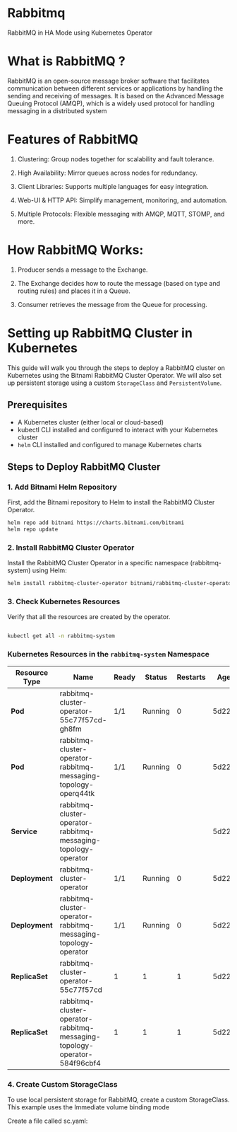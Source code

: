 # Rabbitmq
RabbitMQ in HA Mode using Kubernetes Operator

# What is RabbitMQ ?

RabbitMQ is an open-source message broker software that facilitates communication between different services or applications by handling the sending and receiving of messages. It is based on the Advanced Message Queuing Protocol (AMQP), which is a widely used protocol for handling messaging in a distributed system

# Features of RabbitMQ

1. Clustering: Group nodes together for scalability and fault tolerance.

2. High Availability: Mirror queues across nodes for redundancy.

3. Client Libraries: Supports multiple languages for easy integration.

4. Web-UI & HTTP API: Simplify management, monitoring, and automation.

5. Multiple Protocols: Flexible messaging with AMQP, MQTT, STOMP, and more.


# How RabbitMQ Works:

1. Producer sends a message to the Exchange.

2. The Exchange decides how to route the message (based on type and routing rules) and places it in a Queue.

3. Consumer retrieves the message from the Queue for processing.


# Setting up RabbitMQ Cluster in Kubernetes

This guide will walk you through the steps to deploy a RabbitMQ cluster on Kubernetes using the Bitnami RabbitMQ Cluster Operator. We will also set up persistent storage using a custom `StorageClass` and `PersistentVolume`.

## Prerequisites

- A Kubernetes cluster (either local or cloud-based)
- kubectl CLI installed and configured to interact with your Kubernetes cluster
- `helm` CLI installed and configured to manage Kubernetes charts


## Steps to Deploy RabbitMQ Cluster

### 1. Add Bitnami Helm Repository

First, add the Bitnami repository to Helm to install the RabbitMQ Cluster Operator.

```bash
helm repo add bitnami https://charts.bitnami.com/bitnami
helm repo update
```

### 2. Install RabbitMQ Cluster Operator

Install the RabbitMQ Cluster Operator in a specific namespace (rabbitmq-system) using Helm:

```bash
helm install rabbitmq-cluster-operator bitnami/rabbitmq-cluster-operator -n rabbitmq-system --create-namespace
```

### 3. Check Kubernetes Resources

Verify that all the resources are created by the operator.
```bash

kubectl get all -n rabbitmq-system
```
### Kubernetes Resources in the `rabbitmq-system` Namespace



| **Resource Type** | **Name**                                                              | **Ready** | **Status** | **Restarts** | **Age**  | **ClusterIP** | **External-IP** | **Ports** |
|-------------------|----------------------------------------------------------------------|-----------|------------|--------------|----------|---------------|-----------------|-----------|
| **Pod**           | rabbitmq-cluster-operator-55c77f57cd-gh8fm                           | 1/1       | Running    | 0            | 5d22h    |               |                 |           |
| **Pod**           | rabbitmq-cluster-operator-rabbitmq-messaging-topology-operq44tk      | 1/1       | Running    | 0            | 5d22h    |               |                 |           |
| **Service**       | rabbitmq-cluster-operator-rabbitmq-messaging-topology-operator       |           |            |              | 5d22h    | 10.108.69.11  | `<none>`        | 443/TCP   |
| **Deployment**    | rabbitmq-cluster-operator                                            | 1/1       | Running    | 0            | 5d22h    |               |                 |           |
| **Deployment**    | rabbitmq-cluster-operator-rabbitmq-messaging-topology-operator       | 1/1       | Running    | 0            | 5d22h    |               |                 |           |
| **ReplicaSet**    | rabbitmq-cluster-operator-55c77f57cd                                 | 1         | 1          | 1           | 5d22h    |               |                 |           |
| **ReplicaSet**    | rabbitmq-cluster-operator-rabbitmq-messaging-topology-operator-584f96cbf4 | 1       | 1          | 1         | 5d22h    |               |                 |           |


### 4. Create Custom StorageClass
To use local persistent storage for RabbitMQ, create a custom StorageClass. This example uses the Immediate volume binding mode

Create a file called sc.yaml:

